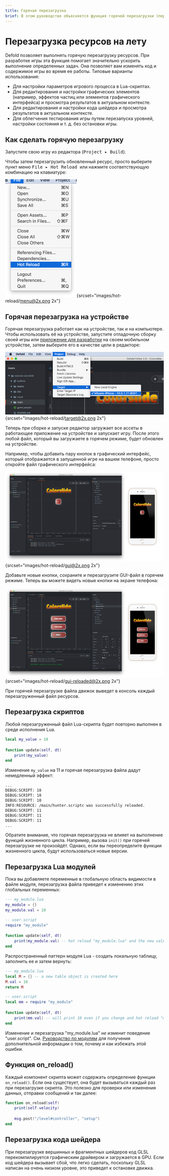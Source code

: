 ```yaml
---
title: Горячая перезагрузка
brief: В этом руководстве объясняется функция горячей перезагрузки (перезагрузки на лету) в Defold. 
---
```


# Перезагрузка ресурсов на лету

Defold позволяет выполнять горячую перезагрузку ресурсов. При разработке игры эта функция помогает значительно ускорить выполнение определенных задач. Она позволяет вам изменять код и содержимое игры во время ее работы. Типовые варианты использования:

- Для настройки параметров игрового процесса в Lua-скриптах.
- Для редактирования и настройки графических элементов (например, эффектов частиц или элементов графического интерфейса) и просмотра результатов в актуальном контексте.
- Для редактирования и настройки кода шейдера и просмотра результатов в актуальном контексте.
- Для облегчения тестирования игры путем перезапуска уровней, настройки состояния и т. д. без остановки игры. 

## Как сделать горячую перезагрузку

Запустите свою игру из редактора (<kbd>Project ▸ Build</kbd>).

Чтобы затем перезагрузить обновленный ресурс, просто выберите пункт меню <kbd> File ▸ Hot Reload </kbd> или нажмите соответствующую комбинацию на клавиатуре: 

![Reloading resources](images/hot-reload/menu.png){srcset="images/hot-reload/menu@2x.png 2x"}

## Горячая перезагрузка на устройстве

Горячая перезагрузка работает как на устройстве, так и на компьютере. Чтобы использовать её на устройстве, запустите отладочную сборку своей игры или [приложение для разработки](/manuals/dev-app) на своем мобильном устройстве, затем выберите его в качестве цели в редакторе: 

![target device](images/hot-reload/target.png){srcset="images/hot-reload/target@2x.png 2x"}

Теперь при сборке и запуске редактор загружает все ассеты в работающее приложение на устройстве и запускает игру. После этого любой файл, который вы загружаете в горячем режиме, будет обновлен на устройстве.

Например, чтобы добавить пару кнопок в графический интерфейс, который отображается в запущенной игре на вашем телефоне, просто откройте файл графического интерфейса: 

![reload gui](images/hot-reload/gui.png){srcset="images/hot-reload/gui@2x.png 2x"}

Добавьте новые кнопки, сохраните и перезагрузите GUI-файл в горячем режиме. Теперь вы можете видеть новые кнопки на экране телефона: 

![reloaded gui](images/hot-reload/gui-reloaded.png){srcset="images/hot-reload/gui-reloaded@2x.png 2x"}

При горячей перезагрузке файла движок выведет в консоль каждый перезагруженный файл ресурсов. 

## Перезагрузка скриптов

Любой перезагруженный файл Lua-скрипта будет повторно выполнен в среде исполнения Lua. 

```lua
local my_value = 10

function update(self, dt)
    print(my_value)
end
```

Изменение `my_value` на 11 и горячая перезагрузка файла дадут немедленный эффект: 

```text
...
DEBUG:SCRIPT: 10
DEBUG:SCRIPT: 10
DEBUG:SCRIPT: 10
INFO:RESOURCE: /main/hunter.scriptc was successfully reloaded.
DEBUG:SCRIPT: 11
DEBUG:SCRIPT: 11
DEBUG:SCRIPT: 11
...
```

Обратите внимание, что горячая перезагрузка не влияет на выполнение функций жизненного цикла. Например, вызова `init()` при горячей перезагрузке не произойдёт. Однако, если вы переопределите функции жизненного цикла, будут использоваться новые версии. 

## Перезагрузка Lua модулей 

Пока вы добавляете переменные в глобальную область видимости в файле модуля, перезагрузка файла приведет к изменению этих глобальных переменных: 

```lua
--- my_module.lua
my_module = {}
my_module.val = 10
```

```lua
-- user.script
require "my_module"

function update(self, dt)
    print(my_module.val) -- hot reload "my_module.lua" and the new value will print
end
```

Распространенный паттерн модуля Lua - создать локальную таблицу, заполнить ее и затем вернуть: 

```lua
--- my_module.lua
local M = {} -- a new table object is created here
M.val = 10
return M
```

```lua
-- user.script
local mm = require "my_module"

function update(self, dt)
    print(mm.val) -- will print 10 even if you change and hot reload "my_module.lua"
end
```

Изменение и перезагрузка "my_module.lua" _не_ изменит поведение "user.script". См. [Руководство по модулям](/manuals/modules) для получения дополнительной информации о том, почему и как избежать этой ошибки.

## Функция on_reload()

Каждый компонент скрипта может содержать определение функции `on_reload()`. Если она существует, она будет вызываться каждый раз при перезагрузке скрипта. Это полезно для проверки или изменения данных, отправки сообщений и так далее: 

```lua
function on_reload(self)
    print(self.velocity)

    msg.post("/level#controller", "setup")
end
```

## Перезагрузка кода шейдера

При перезагрузке вершинных и фрагментных шейдеров код GLSL перекомпилируется графическим драйвером и загружается в GPU. Если код шейдера вызывает сбой, что легко сделать, поскольку GLSL написан на очень низком уровне, это приведет к остановке движка. 
